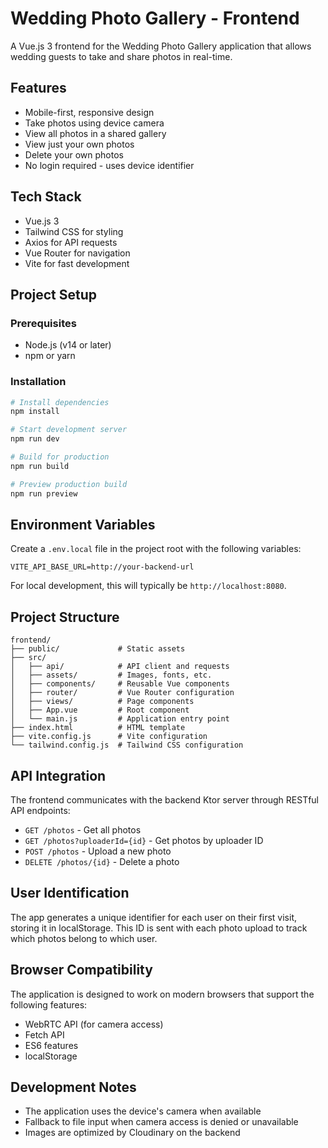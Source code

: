 # Wedding Photo Gallery - Frontend

A Vue.js 3 frontend for the Wedding Photo Gallery application that allows wedding guests to take and share photos in real-time.

## Features

- Mobile-first, responsive design
- Take photos using device camera
- View all photos in a shared gallery
- View just your own photos
- Delete your own photos
- No login required - uses device identifier

## Tech Stack

- Vue.js 3
- Tailwind CSS for styling
- Axios for API requests
- Vue Router for navigation
- Vite for fast development

## Project Setup

### Prerequisites

- Node.js (v14 or later)
- npm or yarn

### Installation

```bash
# Install dependencies
npm install

# Start development server
npm run dev

# Build for production
npm run build

# Preview production build
npm run preview
```

## Environment Variables

Create a `.env.local` file in the project root with the following variables:

```
VITE_API_BASE_URL=http://your-backend-url
```

For local development, this will typically be `http://localhost:8080`.

## Project Structure

```
frontend/
├── public/             # Static assets
├── src/
│   ├── api/            # API client and requests
│   ├── assets/         # Images, fonts, etc.
│   ├── components/     # Reusable Vue components
│   ├── router/         # Vue Router configuration
│   ├── views/          # Page components
│   ├── App.vue         # Root component
│   └── main.js         # Application entry point
├── index.html          # HTML template
├── vite.config.js      # Vite configuration
└── tailwind.config.js  # Tailwind CSS configuration
```

## API Integration

The frontend communicates with the backend Ktor server through RESTful API endpoints:

- `GET /photos` - Get all photos
- `GET /photos?uploaderId={id}` - Get photos by uploader ID
- `POST /photos` - Upload a new photo
- `DELETE /photos/{id}` - Delete a photo

## User Identification

The app generates a unique identifier for each user on their first visit, storing it in localStorage. This ID is sent with each photo upload to track which photos belong to which user.

## Browser Compatibility

The application is designed to work on modern browsers that support the following features:

- WebRTC API (for camera access)
- Fetch API
- ES6 features
- localStorage

## Development Notes

- The application uses the device's camera when available
- Fallback to file input when camera access is denied or unavailable
- Images are optimized by Cloudinary on the backend